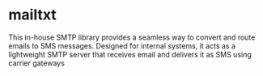 # mailtxt
This in-house SMTP library provides a seamless way to convert and route emails to SMS messages. Designed for internal systems, it acts as a lightweight SMTP server that receives email and delivers it as SMS using carrier gateways

